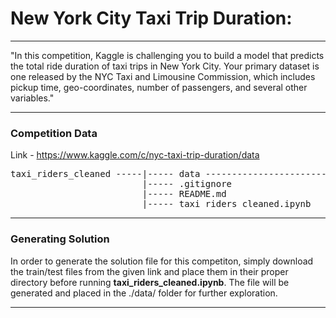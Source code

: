 # New York City Taxi Trip Duration: 

---

"In this competition, Kaggle is challenging you to build a model that predicts the total ride duration of taxi trips in New York City. Your primary dataset is one released by the NYC Taxi and Limousine Commission, which includes pickup time, geo-coordinates, number of passengers, and several other variables."

---

### Competition Data

Link - https://www.kaggle.com/c/nyc-taxi-trip-duration/data

<pre>
taxi_riders_cleaned -----|----- data -------------------------|----- train.csv
                         |----- .gitignore                    |----- test.csv
                         |----- README.md
                         |----- taxi_riders_cleaned.ipynb
</pre>

---

### Generating Solution

In order to generate the solution file for this competiton, simply download the train/test files from the given link and place them in their proper directory before running **taxi_riders_cleaned.ipynb**. The file will be generated and placed in the ./data/ folder for further exploration.

---

